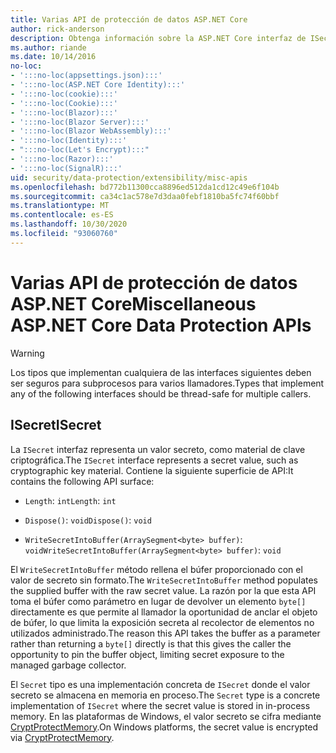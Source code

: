```yaml
---
title: Varias API de protección de datos ASP.NET Core
author: rick-anderson
description: Obtenga información sobre la ASP.NET Core interfaz de ISecret de protección de datos.
ms.author: riande
ms.date: 10/14/2016
no-loc:
- ':::no-loc(appsettings.json):::'
- ':::no-loc(ASP.NET Core Identity):::'
- ':::no-loc(cookie):::'
- ':::no-loc(Cookie):::'
- ':::no-loc(Blazor):::'
- ':::no-loc(Blazor Server):::'
- ':::no-loc(Blazor WebAssembly):::'
- ':::no-loc(Identity):::'
- ":::no-loc(Let's Encrypt):::"
- ':::no-loc(Razor):::'
- ':::no-loc(SignalR):::'
uid: security/data-protection/extensibility/misc-apis
ms.openlocfilehash: bd772b11300cca8896ed512da1cd12c49e6f104b
ms.sourcegitcommit: ca34c1ac578e7d3daa0febf1810ba5fc74f60bbf
ms.translationtype: MT
ms.contentlocale: es-ES
ms.lasthandoff: 10/30/2020
ms.locfileid: "93060760"
---
```

# <a name="miscellaneous-aspnet-core-data-protection-apis"></a><span data-ttu-id="8abe5-103">Varias API de protección de datos ASP.NET Core</span><span class="sxs-lookup"><span data-stu-id="8abe5-103">Miscellaneous ASP.NET Core Data Protection APIs</span></span>

<a name="data-protection-extensibility-mics-apis"></a>

>[!WARNING]
> <span data-ttu-id="8abe5-104">Los tipos que implementan cualquiera de las interfaces siguientes deben ser seguros para subprocesos para varios llamadores.</span><span class="sxs-lookup"><span data-stu-id="8abe5-104">Types that implement any of the following interfaces should be thread-safe for multiple callers.</span></span>

## <a name="isecret"></a><span data-ttu-id="8abe5-105">ISecret</span><span class="sxs-lookup"><span data-stu-id="8abe5-105">ISecret</span></span>

<span data-ttu-id="8abe5-106">La `ISecret` interfaz representa un valor secreto, como material de clave criptográfica.</span><span class="sxs-lookup"><span data-stu-id="8abe5-106">The `ISecret` interface represents a secret value, such as cryptographic key material.</span></span> <span data-ttu-id="8abe5-107">Contiene la siguiente superficie de API:</span><span class="sxs-lookup"><span data-stu-id="8abe5-107">It contains the following API surface:</span></span>

* <span data-ttu-id="8abe5-108">`Length`: `int`</span><span class="sxs-lookup"><span data-stu-id="8abe5-108">`Length`: `int`</span></span>

* <span data-ttu-id="8abe5-109">`Dispose()`: `void`</span><span class="sxs-lookup"><span data-stu-id="8abe5-109">`Dispose()`: `void`</span></span>

* <span data-ttu-id="8abe5-110">`WriteSecretIntoBuffer(ArraySegment<byte> buffer)`: `void`</span><span class="sxs-lookup"><span data-stu-id="8abe5-110">`WriteSecretIntoBuffer(ArraySegment<byte> buffer)`: `void`</span></span>

<span data-ttu-id="8abe5-111">El `WriteSecretIntoBuffer` método rellena el búfer proporcionado con el valor de secreto sin formato.</span><span class="sxs-lookup"><span data-stu-id="8abe5-111">The `WriteSecretIntoBuffer` method populates the supplied buffer with the raw secret value.</span></span> <span data-ttu-id="8abe5-112">La razón por la que esta API toma el búfer como parámetro en lugar de devolver un elemento `byte[]` directamente es que permite al llamador la oportunidad de anclar el objeto de búfer, lo que limita la exposición secreta al recolector de elementos no utilizados administrado.</span><span class="sxs-lookup"><span data-stu-id="8abe5-112">The reason this API takes the buffer as a parameter rather than returning a `byte[]` directly is that this gives the caller the opportunity to pin the buffer object, limiting secret exposure to the managed garbage collector.</span></span>

<span data-ttu-id="8abe5-113">El `Secret` tipo es una implementación concreta de `ISecret` donde el valor secreto se almacena en memoria en proceso.</span><span class="sxs-lookup"><span data-stu-id="8abe5-113">The `Secret` type is a concrete implementation of `ISecret` where the secret value is stored in in-process memory.</span></span> <span data-ttu-id="8abe5-114">En las plataformas de Windows, el valor secreto se cifra mediante [CryptProtectMemory](/windows/win32/api/dpapi/nf-dpapi-cryptprotectmemory).</span><span class="sxs-lookup"><span data-stu-id="8abe5-114">On Windows platforms, the secret value is encrypted via [CryptProtectMemory](/windows/win32/api/dpapi/nf-dpapi-cryptprotectmemory).</span></span>
